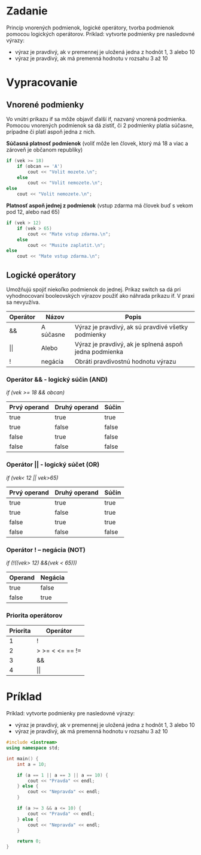 # Zadanie

Princíp vnorených podmienok, logické operátory, tvorba podmienok pomocou logických operátorov.
Príklad: vytvorte podmienky pre nasledovné výrazy:

- výraz je pravdivý, ak v premennej je uložená jedna z hodnôt 1, 3 alebo 10
- výraz je pravdivý, ak má premenná hodnotu v rozsahu 3 až 10

# Vypracovanie

## Vnorené podmienky

Vo vnútri príkazu if sa môže objaviť ďalší if, nazvaný vnorená podmienka. Pomocou vnorených podmienok sa dá zistiť, či 2 podmienky platia súčasne, prípadne či platí aspoň jedna z nich.

**Súčasná platnosť podmienok** (voliť môže len človek, ktorý má 18 a viac a zároveň je občanom republiky)

```cpp
if (vek >= 18)
	if (obcan == 'A')
		cout << "Volit mozete.\n";
	else
		cout << "Volit nemozete.\n";
else
	cout << "Volit nemozete.\n";
```

**Platnosť aspoň jednej z podmienok** (vstup zdarma má človek buď s vekom pod 12, alebo nad 65)

```cpp
if (vek > 12)
	if (vek > 65)
		cout << "Mate vstup zdarma.\n";
	else
		cout << "Musite zaplatit.\n";
else
	cout << "Mate vstup zdarma.\n";
```

## Logické operátory

Umožňujú spojiť niekoľko podmienok do jednej. Príkaz switch sa dá pri vyhodnocovaní booleovských výrazov použiť ako náhrada príkazu if. V praxi sa nevyužíva.

| Operátor | Názov     | Popis                                                  |
| -------- | --------- | ------------------------------------------------------ |
| &&       | A súčasne | Výraz je pravdivý, ak sú pravdivé všetky podmienky     |
| \|\|     | Alebo     | Výraz je pravdivý, ak je splnená aspoň jedna podmienka |
| !        | negácia   | Obráti pravdivostnú hodnotu výrazu                     |

### Operátor && - logický súčin (AND)

_if (vek >= 18 && obcan)_

| Prvý operand | Druhý operand | Súčin |
| ------------ | ------------- | ----- |
| true         | true          | true  |
| true         | false         | false |
| false        | true          | false |
| false        | false         | false |

### Operátor || - logický súčet (OR)

_if (vek< 12 || vek>65)_

| Prvý operand | Druhý operand | Súčin |
| ------------ | ------------- | ----- |
| true         | true          | true  |
| true         | false         | true  |
| false        | true          | true  |
| false        | false         | false |

### Operátor ! – negácia (NOT)

_if (!((vek> 12) &&(vek < 65)))_

| Operand | Negácia |
| ------- | ------- |
| true    | false   |
| false   | true    |

### Priorita operátorov

| Priorita | Operátor        |
| -------- | --------------- |
| 1        | !               |
| 2        | > >= < <= == != |
| 3        | &&              |
| 4        | \|\|            |

# Príklad

Príklad: vytvorte podmienky pre nasledovné výrazy:

- výraz je pravdivý, ak v premennej je uložená jedna z hodnôt 1, 3 alebo 10
- výraz je pravdivý, ak má premenná hodnotu v rozsahu 3 až 10

```cpp
#include <iostream>
using namespace std;

int main() {
	int a = 10;

	if (a == 1 || a == 3 || a == 10) {
		cout << "Pravda" << endl;
	} else {
		cout << "Nepravda" << endl;
	}

	if (a >= 3 && a <= 10) {
		cout << "Pravda" << endl;
	} else {
		cout << "Nepravda" << endl;
	}

	return 0;
}
```
